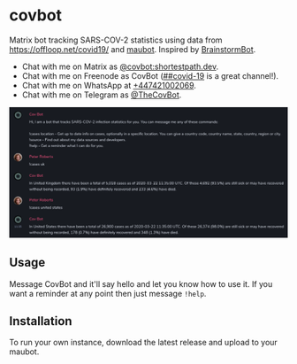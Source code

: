 # covbot

Matrix bot tracking SARS-COV-2 statistics using data from https://offloop.net/covid19/ and [maubot](https://maubot.xyz). Inspired by [BrainstormBot](https://twitter.com/BrainstormBot).

- Chat with me on Matrix as [@covbot:shortestpath.dev](https://matrix.to/#/@covbot:shortestpath.dev).
- Chat with me on Freenode as CovBot ([##covid-19](https://kiwiirc.com/client/irc.freenode.net/##covid-19) is a great channel!).
- Chat with me on WhatsApp at [+447421002069](https://wa.me/447421002069).
- Chat with me on Telegram as [@TheCovBot](https://t.me/TheCovBot).

![screenshot](screenshot.png "Asking @covbot:shortestpath.dev about cases in the US")

## Usage

Message CovBot and it'll say hello and let you know how to use it. If you want a reminder at any point then just message `!help`.

## Installation

To run your own instance, download the latest release and upload to your maubot.